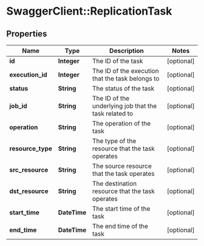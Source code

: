 # SwaggerClient::ReplicationTask

## Properties
Name | Type | Description | Notes
------------ | ------------- | ------------- | -------------
**id** | **Integer** | The ID of the task | [optional] 
**execution_id** | **Integer** | The ID of the execution that the task belongs to | [optional] 
**status** | **String** | The status of the task | [optional] 
**job_id** | **String** | The ID of the underlying job that the task related to | [optional] 
**operation** | **String** | The operation of the task | [optional] 
**resource_type** | **String** | The type of the resource that the task operates | [optional] 
**src_resource** | **String** | The source resource that the task operates | [optional] 
**dst_resource** | **String** | The destination resource that the task operates | [optional] 
**start_time** | **DateTime** | The start time of the task | [optional] 
**end_time** | **DateTime** | The end time of the task | [optional] 


